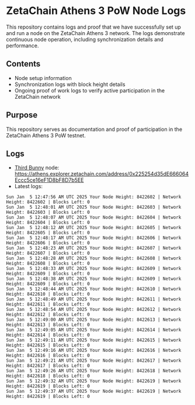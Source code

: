 # ZetaChain Athens 3 PoW Node Logs
This repository contains logs and proof that we have successfully set up and run a node on the ZetaChain Athens 3 network. The logs demonstrate continuous node operation, including synchronization details and performance.

## Contents
- Node setup information
- Synchronization logs with block height details
- Ongoing proof of work logs to verify active participation in the ZetaChain network

## Purpose
This repository serves as documentation and proof of participation in the ZetaChain Athens 3 PoW testnet.

## Logs

- [Third Bunny](https://thirdbunny.xyz/) node: https://athens.explorer.zetachain.com/address/0x225254d35dE666064Eccc5ce16eF1D8bF8D7b5EE
- Latest logs:
```
Sun Jan  5 12:47:56 AM UTC 2025 Your Node Height: 8422602 | Network Height: 8422602 | Blocks Left: 0
Sun Jan  5 12:48:01 AM UTC 2025 Your Node Height: 8422603 | Network Height: 8422603 | Blocks Left: 0
Sun Jan  5 12:48:07 AM UTC 2025 Your Node Height: 8422604 | Network Height: 8422604 | Blocks Left: 0
Sun Jan  5 12:48:12 AM UTC 2025 Your Node Height: 8422605 | Network Height: 8422605 | Blocks Left: 0
Sun Jan  5 12:48:17 AM UTC 2025 Your Node Height: 8422606 | Network Height: 8422606 | Blocks Left: 0
Sun Jan  5 12:48:23 AM UTC 2025 Your Node Height: 8422607 | Network Height: 8422607 | Blocks Left: 0
Sun Jan  5 12:48:28 AM UTC 2025 Your Node Height: 8422608 | Network Height: 8422608 | Blocks Left: 0
Sun Jan  5 12:48:33 AM UTC 2025 Your Node Height: 8422609 | Network Height: 8422609 | Blocks Left: 0
Sun Jan  5 12:48:38 AM UTC 2025 Your Node Height: 8422609 | Network Height: 8422609 | Blocks Left: 0
Sun Jan  5 12:48:44 AM UTC 2025 Your Node Height: 8422610 | Network Height: 8422610 | Blocks Left: 0
Sun Jan  5 12:48:49 AM UTC 2025 Your Node Height: 8422611 | Network Height: 8422611 | Blocks Left: 0
Sun Jan  5 12:48:54 AM UTC 2025 Your Node Height: 8422612 | Network Height: 8422612 | Blocks Left: 0
Sun Jan  5 12:49:00 AM UTC 2025 Your Node Height: 8422613 | Network Height: 8422613 | Blocks Left: 0
Sun Jan  5 12:49:05 AM UTC 2025 Your Node Height: 8422614 | Network Height: 8422614 | Blocks Left: 0
Sun Jan  5 12:49:11 AM UTC 2025 Your Node Height: 8422615 | Network Height: 8422615 | Blocks Left: 0
Sun Jan  5 12:49:16 AM UTC 2025 Your Node Height: 8422616 | Network Height: 8422616 | Blocks Left: 0
Sun Jan  5 12:49:21 AM UTC 2025 Your Node Height: 8422617 | Network Height: 8422617 | Blocks Left: 0
Sun Jan  5 12:49:26 AM UTC 2025 Your Node Height: 8422618 | Network Height: 8422618 | Blocks Left: 0
Sun Jan  5 12:49:32 AM UTC 2025 Your Node Height: 8422619 | Network Height: 8422619 | Blocks Left: 0
Sun Jan  5 12:49:37 AM UTC 2025 Your Node Height: 8422619 | Network Height: 8422619 | Blocks Left: 0
```
